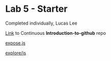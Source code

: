 # Lab 5 - Starter
Completed individually, Lucas Lee

[Link](https://github.com/l2lee/introduction-to-github/tree/main) to Continuous **Introduction-to-github** repo


[expose.js](expose.html)

[explore/js](explore.html)